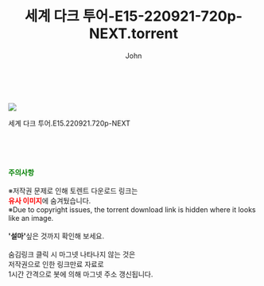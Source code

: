 ﻿---
layout: post
title:  "    세계 다크 투어-E15-220921-720p-NEXT.torrent"
author: John
categories: [ TV ]
tags: [  ]
image: https://torrentrj54.com/uploadfile/full/014230c838163f5e42fc47c8b27056b1ff667c72.jpg 
description: "    세계 다크 투어-E15-220921-720p-NEXT torrent 정보 공유"
toc: true
toc_sticky: true
---

<br>
<p><img src="https://torrentrj54.com/uploadfile/full/014230c838163f5e42fc47c8b27056b1ff667c72.jpg"/></p>
 세계 다크 투어.E15.220921.720p-NEXT  
    
<br><br><br>
<p data-ke-size="size16"><b><span style="color: green;">주의사항</span></b><br /><br />※저작권 문제로 인해 토렌트 다운로드 링크는<br /><b><span style="color: red;">유사 이미지</span></b>에 숨겨뒀습니다.<br />※Due to copyright issues, the torrent download link is hidden where it looks like an image.<br /><br /><b>'설마'</b>싶은 것까지 확인해 보세요.<br /><br />숨김링크 클릭 시 마그넷 나타나지 않는 것은<br />저작권으로 인한 링크만료 자료로<br />1시간 간격으로 봇에 의해 마그넷 주소 갱신됩니다.</p>
